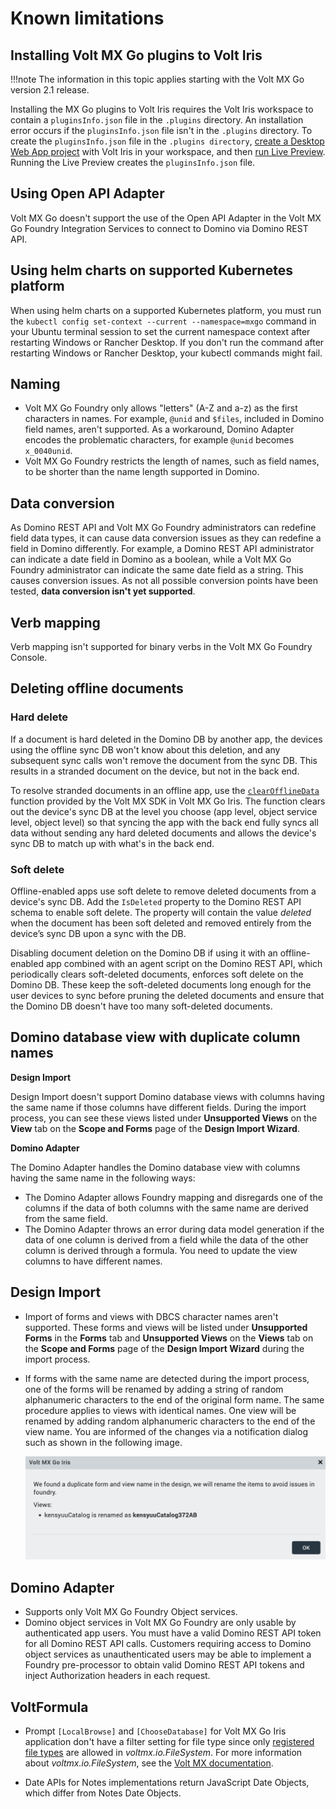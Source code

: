 # Known limitations

## Installing Volt MX Go plugins to Volt Iris

!!!note
    The information in this topic applies starting with the Volt MX Go version 2.1 release.

Installing the MX Go plugins to Volt Iris requires the Volt Iris workspace to contain a `pluginsInfo.json` file in the `.plugins` directory. An installation error occurs if the `pluginsInfo.json` file isn't in the `.plugins` directory. To create the `pluginsInfo.json` file in the `.plugins directory`, [create a Desktop Web App project](https://opensource.hcltechsw.com/volt-mx-docs/95/docs/documentation/Iris/iris_user_guide/Content/CreateKRAProject.html#create-a-volt-mx-iris-reference-architecture-project) with Volt Iris in your workspace, and then [run Live Preview](https://opensource.hcltechsw.com/volt-mx-docs/95/docs/documentation/Iris/iris_user_guide/Content/LivePreview.html#preview-your-web-app-with-iris). Running the Live Preview creates the `pluginsInfo.json` file.

## Using Open API Adapter

Volt MX Go doesn't support the use of the Open API Adapter in the Volt MX Go Foundry Integration Services to connect to Domino via Domino REST API. 

## Using helm charts on supported Kubernetes platform

When using helm charts on a supported Kubernetes platform, you must run the `kubectl config set-context --current --namespace=mxgo` command in your Ubuntu terminal session to set the current namespace context after restarting Windows or Rancher Desktop. If you don't run the command after restarting Windows or Rancher Desktop, your kubectl commands might fail.

## Naming 

- Volt MX Go Foundry only allows "letters" (A-Z and a-z) as the first characters in names. For example, `@unid` and `$files`, included in Domino field names, aren't supported. As a workaround, Domino Adapter encodes the problematic characters, for example `@unid` becomes `x_0040unid`.
- Volt MX Go Foundry restricts the length of names, such as field names, to be shorter than the name length supported in Domino.

## Data conversion   

As Domino REST API and Volt MX Go Foundry administrators can redefine field data types, it can cause data conversion issues as they can redefine a field in Domino differently. For example, a Domino REST API administrator can indicate a date field in Domino as a boolean, while a Volt MX Go Foundry administrator can indicate the same date field as a string. This causes conversion issues. As not all possible conversion points have been tested, **data conversion isn't yet supported**.

## Verb mapping

Verb mapping isn't supported for binary verbs in the Volt MX Go Foundry Console.

## Deleting offline documents 
### Hard delete

If a document is hard deleted in the Domino DB by another app, the devices using the offline sync DB won't know about this deletion, and any subsequent sync calls won't remove the document from the sync DB. This results in a stranded document on the device, but not in the back end.

To resolve stranded documents in an offline app, use the [`clearOfflineData`](https://opensource.hcltechsw.com/volt-mx-docs/95/docs/documentation/Foundry/offline_objectsapi_reference_guide/Content/Object_clearOfflineData.html) function provided by the Volt MX SDK in Volt MX Go Iris. The function clears out the device's sync DB at the level you choose (app level, object service level, object level) so that syncing the app with the back end fully syncs all data without sending any hard deleted documents and allows the device's sync DB to match up with what's in the back end.

### Soft delete

Offline-enabled apps use soft delete to remove deleted documents from a device's sync DB. Add the `IsDeleted` property to the Domino REST API schema to enable soft delete. The property will contain the value *deleted* when the document has been soft deleted and removed entirely from the device’s sync DB upon a sync with the DB.

Disabling document deletion on the Domino DB if using it with an offline-enabled app combined with an agent script on the Domino REST API, which periodically clears soft-deleted documents, enforces soft delete on the Domino DB. These keep the soft-deleted documents long enough for the user devices to sync before pruning the deleted documents and ensure that the Domino DB doesn't have too many soft-deleted documents. 

## Domino database view with duplicate column names

**Design Import**

Design Import doesn't support Domino database views with columns having the same name if those columns have different fields. During the import process, you can see these views listed under **Unsupported Views** on the **View** tab on the **Scope and Forms** page of the **Design Import Wizard**.

**Domino Adapter**

The Domino Adapter handles the Domino database view with columns having the same name in the following ways:

- The Domino Adapter allows Foundry mapping and disregards one of the columns if the data of both columns with the same name are derived from the same field.
- The Domino Adapter throws an error during data model generation if the data of one column is derived from a field while the data of the other column is derived through a formula. You need to update the view columns to have different names.

## Design Import

- Import of forms and views with DBCS character names aren't supported. These forms and views will be listed under **Unsupported Forms** in the **Forms** tab and **Unsupported Views** on the **Views** tab on the **Scope and Forms** page of the **Design Import Wizard** during the import process.

- If forms with the same name are detected during the import process, one of the forms will be renamed by adding a string of random alphanumeric characters to the end of the original form name. The same procedure applies to views with identical names. One view will be renamed by adding random alphanumeric characters to the end of the view name. You are informed of the changes via a notification dialog such as shown in the following image.  

    ![Duplicate name dialog](../assets/images/diduplicatename.png)

## Domino Adapter

- Supports only Volt MX Go Foundry Object services.
- Domino object services in Volt MX Go Foundry are only usable by authenticated app users. You must have a valid Domino REST API token for all Domino REST API calls. Customers requiring access to Domino object services as unauthenticated users may be able to implement a Foundry pre-processor to obtain valid Domino REST API tokens and inject Authorization headers in each request.
 
## VoltFormula

- Prompt `[LocalBrowse]` and `[ChooseDatabase]` for Volt MX Go Iris application don't have a filter setting for file type since only [registered file types](https://www.iana.org/assignments/media-types/media-types.xhtml) are allowed in *voltmx.io.FileSystem*. For more information about *voltmx.io.FileSystem*, see the [Volt MX documentation](https://opensource.hcltechsw.com/volt-mx-docs/95/docs/documentation/Iris/iris_api_dev_guide/content/voltmx.io.filesystem_functions.html).

- Date APIs for Notes implementations return JavaScript Date Objects, which differ from Notes Date Objects.


